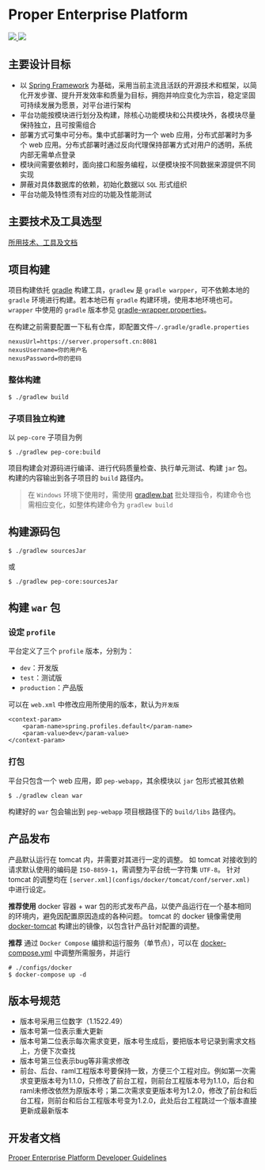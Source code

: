 Proper Enterprise Platform
==========================

<a href="https://cloud.propersoft.cn/teamcities/viewType.html?buildTypeId=ProperEnterprise_PEP">
  <img src="https://cloud.propersoft.cn/teamcities/app/rest/builds/buildType:(id:ProperEnterprise_PEP)/statusIcon.svg"/>
</a>
<a href="https://codecov.io/gh/propersoft-cn/proper-enterprise-platform">
  <img src="https://codecov.io/gh/propersoft-cn/proper-enterprise-platform/branch/master/graph/badge.svg?token=uthbnLL68t"/>
</a>


主要设计目标
----------

* 以 [Spring Framework](http://projects.spring.io/spring-framework/) 为基础，采用当前主流且活跃的开源技术和框架，以简化开发步骤、提升开发效率和质量为目标，拥抱并响应变化为宗旨，稳定坚固可持续发展为愿景，对平台进行架构
* 平台功能按模块进行划分及构建，除核心功能模块和公共模块外，各模块尽量保持独立，且可按需组合
* 部署方式可集中可分布。集中式部署时为一个 web 应用，分布式部署时为多个 web 应用。分布式部署时通过反向代理保持部署方式对用户的透明，系统内部无需单点登录
* 模块间需要依赖时，面向接口和服务编程，以便模块按不同数据来源提供不同实现
* 屏蔽对具体数据库的依赖，初始化数据以 `SQL` 形式组织
* 平台功能及特性须有对应的功能及性能测试


主要技术及工具选型
--------------

[所用技术、工具及文档](http://propersoft-cn.github.io/pep-refs)


项目构建
--------

项目构建依托 [gradle](http://www.gradle.org) 构建工具，`gradlew` 是 `gradle warpper`，可不依赖本地的 `gradle` 环境进行构建。若本地已有 `gradle` 构建环境，使用本地环境也可。`wrapper` 中使用的 `gradle` 版本参见 [gradle-wrapper.properties](./gradle/wrapper/gradle-wrapper.properties)。

在构建之前需要配置一下私有仓库，即配置文件`~/.gradle/gradle.properties`
````
nexusUrl=https://server.propersoft.cn:8081
nexusUsername=你的用户名
nexusPassword=你的密码
````
### 整体构建

    $ ./gradlew build

### 子项目独立构建

以 `pep-core` 子项目为例

    $ ./gradlew pep-core:build

项目构建会对源码进行编译、进行代码质量检查、执行单元测试、构建 `jar` 包。构建的内容输出到各子项目的 `build` 路径内。

> 在 `Windows` 环境下使用时，需使用 [gradlew.bat](gradlew.bat) 批处理指令，构建命令也需相应变化，如整体构建命令为 `gradlew build`


构建源码包
---------

    $ ./gradlew sourcesJar

或

    $ ./gradlew pep-core:sourcesJar


构建 `war` 包
------------

### 设定 `profile`

平台定义了三个 `profile` 版本，分别为：

* `dev`：开发版
* `test`：测试版
* `production`：产品版

可以在 `web.xml` 中修改应用所使用的版本，默认为`开发版`

    <context-param>
        <param-name>spring.profiles.default</param-name>
        <param-value>dev</param-value>
    </context-param>

### 打包

平台只包含一个 web 应用，即 `pep-webapp`，其余模块以 `jar` 包形式被其依赖

    $ ./gradlew clean war

构建好的 `war` 包会输出到 `pep-webapp` 项目根路径下的 `build/libs` 路径内。


产品发布
-------

产品默认运行在 tomcat 内，并需要对其进行一定的调整。
如 tomcat 对接收到的请求默认使用的编码是 `ISO-8859-1`，需调整为平台统一字符集 `UTF-8`。
针对 tomcat 的调整均在 `[server.xml](configs/docker/tomcat/conf/server.xml)` 中进行设定。

**推荐使用** docker 容器 + war 包的形式发布产品，以使产品运行在一个基本相同的环境内，避免因配置原因造成的各种问题。
tomcat 的 docker 镜像需使用 [docker-tomcat](https://github.com/propersoft-cn/docker-tomcat) 构建出的镜像，以包含针产品针对配置的调整。

**推荐** 通过 `Docker Compose` 编排和运行服务（单节点），可以在 [docker-compose.yml](configs/docker/docker-compose.yml) 中调整所需服务，并运行

    # ./configs/docker
    $ docker-compose up -d


版本号规范
---------
- 版本号采用三位数字（1.1522.49）
- 版本号第一位表示重大更新
- 版本号第二位表示每次需求变更，版本号生成后，要把版本号记录到需求文档上，方便下次查找
- 版本号第三位表示bug等非需求修改
- 前台、后台、raml工程版本号要保持一致，方便三个工程对应。例如第一次需求变更版本号为1.1.0，只修改了前台工程，则前台工程版本号为1.1.0，后台和raml未修改依然为原版本号；第二次需求变更版本号为1.2.0，修改了前台和后台工程，则前台和后台工程版本号变为1.2.0，此处后台工程跳过一个版本直接更新成最新版本


开发者文档
--------

[Proper Enterprise Platform Developer Guidelines](./CONTRIBUTING.md)
